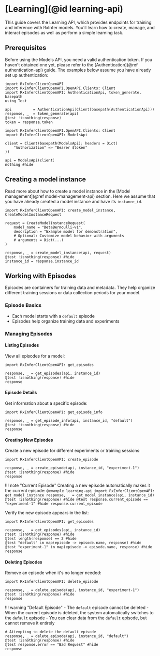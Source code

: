 # [Learning](@id learning-api)

This guide covers the Learning API, which provides endpoints for training and inference with RxInfer models. You'll learn how to create, manage, and interact episodes as well as perform a simple learning task.

## Prerequisites

Before using the Models API, you need a valid authentication token. If you haven't obtained one yet, please refer to the [Authentication](@ref authentication-api) guide. The examples below assume you have already set up authentication:

```@setup learning-api
import RxInferClientOpenAPI
import RxInferClientOpenAPI.OpenAPI.Clients: Client
import RxInferClientOpenAPI: AuthenticationApi, token_generate, basepath
using Test

api          = AuthenticationApi(Client(basepath(AuthenticationApi)))
response, _  = token_generate(api)
@test !isnothing(response)
token = response.token
```

```@example learning-api
import RxInferClientOpenAPI.OpenAPI.Clients: Client
import RxInferClientOpenAPI: ModelsApi

client = Client(basepath(ModelsApi); headers = Dict(
    "Authorization" => "Bearer $token"
))

api = ModelsApi(client)
nothing #hide
```

## Creating a model instance 

Read more about how to create a model instance in the [Model management](@ref model-management-api) section.
Here we assume that you have already created a model instance and have its `instance_id`.

```@example learning-api
import RxInferClientOpenAPI: create_model_instance, CreateModelInstanceRequest

request = CreateModelInstanceRequest(
    model_name = "BetaBernoulli-v1",
    description = "Example model for demonstration",
    # Optional: Customize model behavior with arguments
    # arguments = Dict(...)
)

response, _ = create_model_instance(api, request)
@test !isnothing(response) #hide
instance_id = response.instance_id
```

## Working with Episodes

Episodes are containers for training data and metadata. They help organize different training sessions or data collection periods for your model.

### Episode Basics

- Each model starts with a `default` episode
- Episodes help organize training data and experiments

### Managing Episodes

#### Listing Episodes

View all episodes for a model:

```@example learning-api
import RxInferClientOpenAPI: get_episodes

response, _ = get_episodes(api, instance_id)
@test !isnothing(response) #hide
response
```

#### Episode Details

Get information about a specific episode:

```@example learning-api
import RxInferClientOpenAPI: get_episode_info

response, _ = get_episode_info(api, instance_id, "default")
@test !isnothing(response) #hide
response
```

#### Creating New Episodes

Create a new episode for different experiments or training sessions:

```@example learning-api
import RxInferClientOpenAPI: create_episode

response, _ = create_episode(api, instance_id, "experiment-1")
@test !isnothing(response) #hide
response
```

!!! note "Current Episode"
    Creating a new episode automatically makes it the current episode:
    ```@example learning-api
    import RxInferClientOpenAPI: get_model_instance
    response, _ = get_model_instance(api, instance_id)
    @test !isnothing(response) #hide
    @test response.current_episode == "experiment-1" #hide
    response.current_episode
    ```

Verify the new episode appears in the list:

```@example learning-api
import RxInferClientOpenAPI: get_episodes

response, _ = get_episodes(api, instance_id)
@test !isnothing(response) #hide
@test length(response) == 2 #hide
@test "default" in map(episode -> episode.name, response) #hide
@test "experiment-1" in map(episode -> episode.name, response) #hide
response
```

#### Deleting Episodes

Remove an episode when it's no longer needed:

```@example learning-api
import RxInferClientOpenAPI: delete_episode

response, _ = delete_episode(api, instance_id, "experiment-1")
@test !isnothing(response) #hide
response
```

!!! warning "Default Episode"
    - The `default` episode cannot be deleted
    - When the current episode is deleted, the system automatically switches to the `default` episode
    - You can clear data from the `default` episode, but cannot remove it entirely

```@example learning-api
# Attempting to delete the default episode
response, _ = delete_episode(api, instance_id, "default")
@test !isnothing(response) #hide
@test response.error == "Bad Request" #hide
response
```